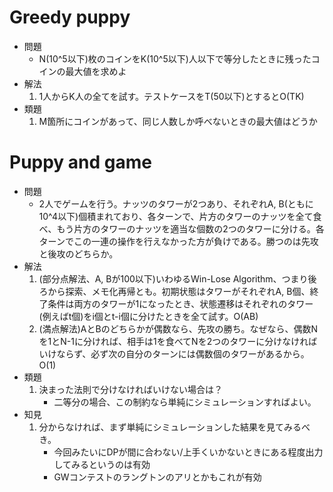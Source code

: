 # Greedy puppy

- 問題
    - N(10^5以下)枚のコインをK(10^5以下)人以下で等分したときに残ったコインの最大値を求めよ
- 解法
    1. 1人からK人の全てを試す。テストケースをT(50以下)とするとO(TK)
- 類題
    1. M箇所にコインがあって、同じ人数しか呼べないときの最大値はどうか

# Puppy and game

- 問題
    - 2人でゲームを行う。ナッツのタワーが2つあり、それぞれA, B(ともに10^4以下)個積まれており、各ターンで、片方のタワーのナッツを全て食べ、もう片方のタワーのナッツを適当な個数の2つのタワーに分ける。各ターンでこの一連の操作を行えなかった方が負けである。勝つのは先攻と後攻のどちらか。
- 解法
    1. (部分点解法、A, Bが100以下)いわゆるWin-Lose Algorithm、つまり後ろから探索、メモ化再帰とも。初期状態はタワーがそれぞれA, B個、終了条件は両方のタワーが1になったとき、状態遷移はそれぞれのタワー(例えばt個)をi個とt-i個に分けたときを全て試す。O(AB)
    2. (満点解法)AとBのどちらかが偶数なら、先攻の勝ち。なぜなら、偶数Nを1とN-1に分ければ、相手は1を食べてNを2つのタワーに分けなければいけならず、必ず次の自分のターンには偶数個のタワーがあるから。O(1)
- 類題
    1. 決まった法則で分けなければいけない場合は？
        - 二等分の場合、この制約なら単純にシミュレーションすればよい。
- 知見
    1. 分からなければ、まず単純にシミュレーションした結果を見てみるべき。
        - 今回みたいにDPが間に合わない/上手くいかないときにある程度出力してみるというのは有効
        - GWコンテストのラングトンのアリとかもこれが有効
